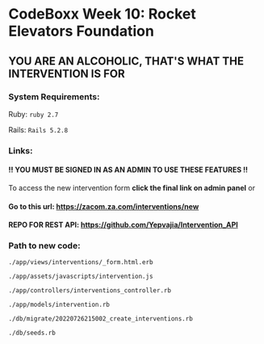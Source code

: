 # CodeBoxx Week 10: Rocket Elevators Foundation

## YOU ARE AN ALCOHOLIC, THAT'S WHAT THE INTERVENTION IS FOR

### System Requirements:
Ruby: `ruby 2.7`

Rails: `Rails 5.2.8`


### Links:
#### !! YOU MUST BE SIGNED IN AS AN ADMIN TO USE THESE FEATURES !!
To access the new intervention form **click the final link on admin panel** or
    
#### Go to this url: https://zacom.za.com/interventions/new

#### REPO FOR REST API: https://github.com/Yepvajia/Intervention_API

### Path to new code:
`./app/views/interventions/_form.html.erb`

`./app/assets/javascripts/intervention.js`

`./app/controllers/interventions_controller.rb`

`./app/models/intervention.rb`

`./db/migrate/20220726215002_create_interventions.rb`

`./db/seeds.rb`
